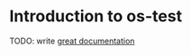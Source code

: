 # Introduction to os-test

TODO: write [great documentation](http://jacobian.org/writing/what-to-write/)
